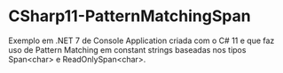 # CSharp11-PatternMatchingSpan
Exemplo em .NET 7 de Console Application criada com o C# 11 e que faz uso de Pattern Matching em constant strings baseadas nos tipos Span&lt;char> e ReadOnlySpan&lt;char>.
